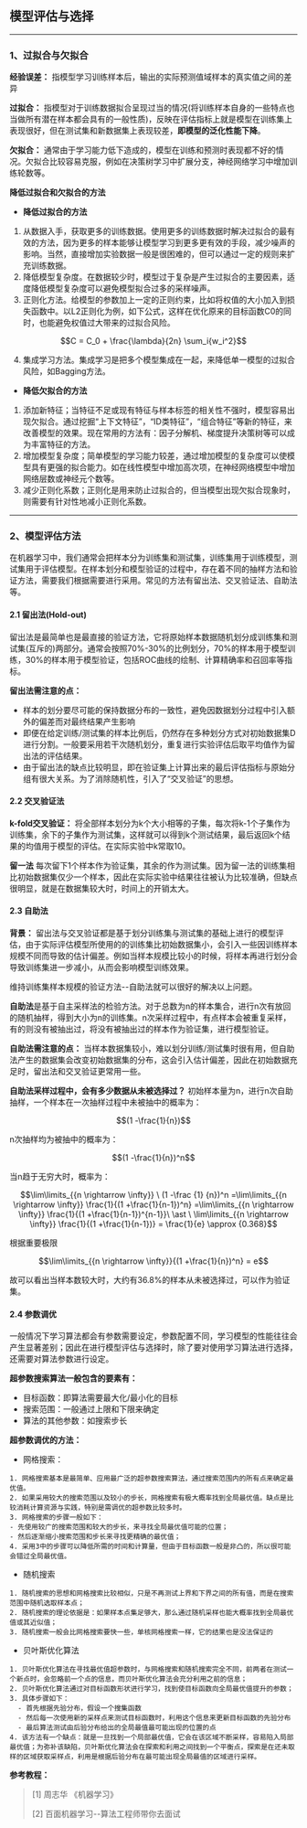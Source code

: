 ## 模型评估与选择
---

### 1、过拟合与欠拟合

**经验误差：**
指模型学习训练样本后，输出的实际预测值域样本的真实值之间的差异

**过拟合：**
指模型对于训练数据拟合呈现过当的情况(将训练样本自身的一些特点也当做所有潜在样本都会具有的一般性质)，反映在评估指标上就是模型在训练集上表现很好，但在测试集和新数据集上表现较差，**即模型的泛化性能下降**。

**欠拟合：**
通常由于学习能力低下造成的，模型在训练和预测时表现都不好的情况。欠拟合比较容易克服，例如在决策树学习中扩展分支，神经网络学习中增加训练轮数等。

**降低过拟合和欠拟合的方法**
- **降低过拟合的方法**
1. 从数据入手，获取更多的训练数据。使用更多的训练数据时解决过拟合的最有效的方法，因为更多的样本能够让模型学习到更多更有效的手段，减少噪声的影响。当然，直接增加实验数据一般是很困难的，但可以通过一定的规则来扩充训练数据。
2. 降低模型复杂度。在数据较少时，模型过于复杂是产生过拟合的主要因素，适度降低模型复杂度可以避免模型拟合过多的采样噪声。
3. 正则化方法。给模型的参数加上一定的正则约束，比如将权值的大小加入到损失函数中。以L2正则化为例，如下公式，这样在优化原来的目标函数C0的同时，也能避免权值过大带来的过拟合风险。
```math
C = C_0 + \frac{\lambda}{2n} \sum_i{w_i^2}
```
4. 集成学习方法。集成学习是把多个模型集成在一起，来降低单一模型的过拟合风险，如Bagging方法。


- **降低欠拟合的方法**
1. 添加新特征；当特征不足或现有特征与样本标签的相关性不强时，模型容易出现欠拟合。通过挖掘“上下文特征”，“ID类特征”，“组合特征”等新的特征，来改善模型的效果。现在常用的方法有：因子分解机、梯度提升决策树等可以成为丰富特征的方法。
2. 增加模型复杂度；简单模型的学习能力较差，通过增加模型的复杂度可以使模型具有更强的拟合能力。如在线性模型中增加高次项，在神经网络模型中增加网络层数或神经元个数等。
3. 减少正则化系数；正则化是用来防止过拟合的，但当模型出现欠拟合现象时，则需要有针对性地减小正则化系数。
---

### 2、模型评估方法
在机器学习中，我们通常会把样本分为训练集和测试集，训练集用于训练模型，测试集用于评估模型。在样本划分和模型验证的过程中，存在着不同的抽样方法和验证方法，需要我们根据需要进行采用。常见的方法有留出法、交叉验证法、自助法等。

#### 2.1 留出法(Hold-out)
留出法是最简单也是最直接的验证方法，它将原始样本数据随机划分成训练集和测试集(互斥的)两部分。通常会按照70%-30%的比例划分，70%的样本用于模型训练，30%的样本用于模型验证，包括ROC曲线的绘制、计算精确率和召回率等指标。

**留出法需注意的点：**
- 样本的划分要尽可能的保持数据分布的一致性，避免因数据划分过程中引入额外的偏差而对最终结果产生影响
- 即便在给定训练/测试集的样本比例后，仍然存在多种划分方式对初始数据集D进行分割。一般要采用若干次随机划分，重复进行实验评估后取平均值作为留出法的评估结果。
- 由于留出法的缺点比较明显，即在验证集上计算出来的最后评估指标与原始分组有很大关系。为了消除随机性，引入了“交叉验证”的思想。

#### 2.2 交叉验证法
**k-fold交叉验证：** 将全部样本划分为k个大小相等的子集，每次将k-1个子集作为训练集，余下的子集作为测试集，这样就可以得到k个测试结果，最后返回k个结果的均值用于模型的评估。在实际实验中k常取10。

**留一法**
每次留下1个样本作为验证集，其余的作为测试集。因为留一法的训练集相比初始数据集仅少一个样本，因此在实际实验中结果往往被认为比较准确，但缺点很明显，就是在数据集较大时，时间上的开销太大。

#### 2.3 自助法
**背景：**
留出法与交叉验证都是基于划分训练集与测试集的基础上进行的模型评估，由于实际评估模型所使用的的训练集比初始数据集小，会引入一些因训练样本规模不同而导致的估计偏差。例如当样本规模比较小的时候，将样本再进行划分会导致训练集进一步减小，从而会影响模型训练效果。

维持训练集样本规模的验证方法--自助法就可以很好的解决以上问题。

**自助法**是基于自主采样法的检验方法。对于总数为n的样本集合，进行n次有放回的随机抽样，得到大小为n的训练集。n次采样过程中，有点样本会被重复采样，有的则没有被抽出过，将没有被抽出过的样本作为验证集，进行模型验证。

**自助法需注意的点：** 当样本数据集较小，难以划分训练/测试集时很有用，但自助法产生的数据集会改变初始数据集的分布，这会引入估计偏差，因此在初始数据充足时，留出法和交叉验证更常用一些。

**自助法采样过程中，会有多少数据从未被选择过？**
初始样本量为n，进行n次自助抽样，一个样本在一次抽样过程中未被抽中的概率为：
```math
(1 -\frac{1}{n})
```
n次抽样均为被抽中的概率为：
```math
(1 -\frac{1}{n})^n
```
当n趋于无穷大时，概率为：
```math
\lim\limits_{{n \rightarrow \infty}} \ (1 -\frac {1} {n})^n
=\lim\limits_{{n \rightarrow \infty}} \frac{1}{(1 +\frac{1}{n-1})^n}

=\lim\limits_{{n \rightarrow \infty}} \frac{1}{(1 +\frac{1}{n-1})^{n-1}}\  \ast \ \lim\limits_{{n \rightarrow \infty}} \frac{1}{(1 +\frac{1}{n-1})}

= \frac{1}{e} \approx {0.368}
```
根据重要极限
```math
\lim\limits_{{n \rightarrow \infty}}{(1 +\frac{1}{n})^n} = e
```
故可以看出当样本数较大时，大约有36.8%的样本从未被选择过，可以作为验证集。

#### 2.4 参数调优
一般情况下学习算法都会有参数需要设定，参数配置不同，学习模型的性能往往会产生显著差别；因此在进行模型评估与选择时，除了要对使用学习算法进行选择，还需要对算法参数进行设定。

**超参数搜索算法一般包含的要素有：**
- 目标函数：即算法需要最大化/最小化的目标
- 搜索范围：一般通过上限和下限来确定
- 算法的其他参数：如搜索步长

**超参数调优的方法：**
- 网格搜索：
~~~~
1. 网格搜索基本是最简单、应用最广泛的超参数搜索算法，通过搜索范围内的所有点来确定最优值。
2. 如果采用较大的搜索范围以及较小的步长，网格搜索有极大概率找到全局最优值。缺点是比较消耗计算资源与实践，特别是需调优的超参数比较多时。
3. 网格搜索的步骤一般如下：
- 先使用较广的搜索范围和较大的步长，来寻找全局最优值可能的位置；
- 然后逐渐缩小搜索范围和步长来寻找更精确的最优值；
4. 采用3中的步骤可以降低所需的时间和计算量，但由于目标函数一般是非凸的，所以很可能会错过全局最优值。
~~~~
- 随机搜索
~~~~
1. 随机搜索的思想和网格搜索比较相似，只是不再测试上界和下界之间的所有值，而是在搜索范围中随机选取样本点；
2. 随机搜索的理论依据是：如果样本点集足够大，那么通过随机采样也能大概率找到全局最优值或其近似值；
3. 随机搜索一般会比网格搜索要快一些，单核网格搜索一样，它的结果也是没法保证的
~~~~
- 贝叶斯优化算法
~~~~
1. 贝叶斯优化算法在寻找最优值超参数时，与网格搜索和随机搜索完全不同，前两者在测试一个新点时，会忽略前一个点的信息，而贝叶斯优化算法会充分利用之前的信息；
2. 贝叶斯优化算法通过对目标函数形状进行学习，找到使目标函数向全局最优值提升的参数；
3. 具体步骤如下：
  - 首先根据先验分布，假设一个搜集函数
  - 然后每一次使用新的采样点来测试目标函数时，利用这个信息来更新目标函数的先验分布
  - 最后算法测试由后验分布给出的全局最值最可能出现的位置的点
4. 该方法有一个缺点：就是一旦找到一个局部最优值，它会在该区域不断采样，容易陷入局部最优值；为弥补该缺陷，贝叶斯优化算法会在探索和利用之间找到一个平衡点，探索是在还未取样的区域获取采样点，利用是根据后验分布在最可能出现全局最值的区域进行采样。
~~~~

**参考教程：**
> [1] 周志华 《机器学习》
> 
> [2] 百面机器学习--算法工程师带你去面试
